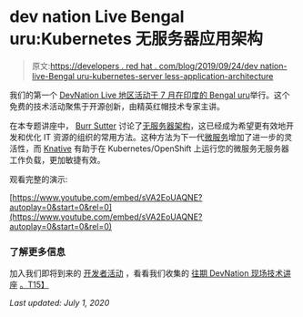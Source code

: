 # dev nation Live Bengal uru:Kubernetes 无服务器应用架构

> 原文:[https://developers . red hat . com/blog/2019/09/24/dev nation-live-Bengal uru-kubernetes-server less-application-architecture](https://developers.redhat.com/blog/2019/09/24/devnation-live-bengaluru-kubernetes-serverless-application-architecture)

我们的第一个 [DevNation Live 地区活动于 7 月在印度的 Bengal uru](https://developers.redhat.com/devnationlive-india/)举行。这个免费的技术活动聚焦于开源创新，由精英红帽技术专家主讲。

在本专题讲座中， [Burr Sutter](https://developers.redhat.com/blog/author/burrsutter/) 讨论了[无服务器架构](https://developers.redhat.com/topics/serverless-architecture/)，这已经成为希望更有效地开发和优化 IT 资源的组织的常用方法。这种方法为下一代[微服务](https://developers.redhat.com/topics/microservices/)增加了进一步的灵活性，而 [Knative](https://developers.redhat.com/topics/knative/) 有助于在 Kubernetes/OpenShift 上运行您的微服务无服务器工作负载，更加敏捷有效。

观看完整的演示:

[https://www.youtube.com/embed/sVA2EoUAQNE?autoplay=0&start=0&rel=0](https://www.youtube.com/embed/sVA2EoUAQNE?autoplay=0&start=0&rel=0)

### **了解更多信息**

加入我们即将到来的 [开发者活动](https://developers.redhat.com/events/) ，看看我们收集的 [往期 DevNation 现场技术讲座](https://developers.redhat.com/devnation/?page=0) [。T15】](https://developers.redhat.com/events/)

*Last updated: July 1, 2020*